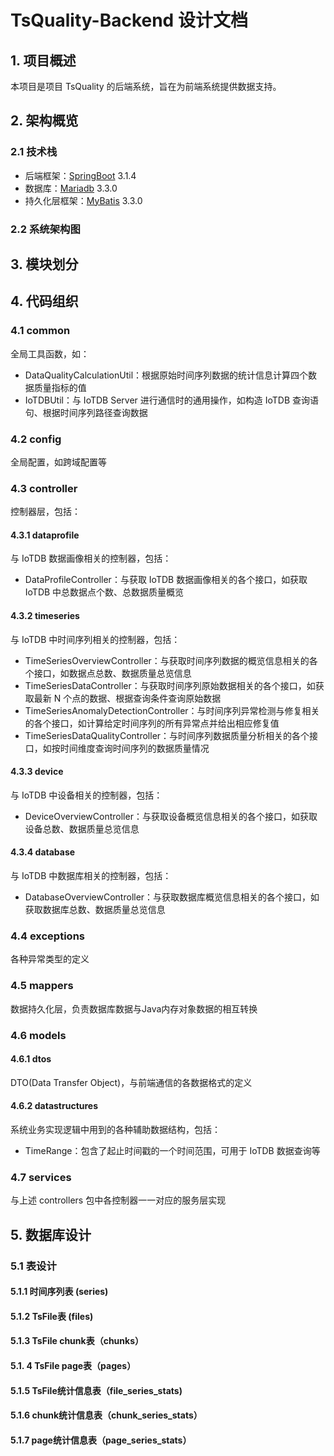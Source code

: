 # TsQuality-Backend 设计文档

## 1. 项目概述

本项目是项目 TsQuality 的后端系统，旨在为前端系统提供数据支持。



## 2. 架构概览

### 2.1 技术栈

- 后端框架：[SpringBoot](https://spring.io/projects/spring-boot/) 3.1.4
- 数据库：[Mariadb](https://mariadb.org/) 3.3.0
- 持久化层框架：[MyBatis](https://mybatis.org/mybatis-3/) 3.3.0

### 2.2 系统架构图



## 3. 模块划分



## 4. 代码组织

### 4.1 common

全局工具函数，如：

- DataQualityCalculationUtil：根据原始时间序列数据的统计信息计算四个数据质量指标的值
- IoTDBUtil：与 IoTDB Server 进行通信时的通用操作，如构造 IoTDB 查询语句、根据时间序列路径查询数据

### 4.2 config

全局配置，如跨域配置等

### 4.3 controller

控制器层，包括：

#### 4.3.1 dataprofile

与 IoTDB 数据画像相关的控制器，包括：

- DataProfileController：与获取 IoTDB 数据画像相关的各个接口，如获取 IoTDB 中总数据点个数、总数据质量概览

#### 4.3.2 timeseries

与 IoTDB 中时间序列相关的控制器，包括：

- TimeSeriesOverviewController：与获取时间序列数据的概览信息相关的各个接口，如数据点总数、数据质量总览信息
- TimeSeriesDataController：与获取时间序列原始数据相关的各个接口，如获取最新 N 个点的数据、根据查询条件查询原始数据
- TimeSeriesAnomalyDetectionController：与时间序列异常检测与修复相关的各个接口，如计算给定时间序列的所有异常点并给出相应修复值
- TimeSeriesDataQualityController：与时间序列数据质量分析相关的各个接口，如按时间维度查询时间序列的数据质量情况

#### 4.3.3 device

与 IoTDB 中设备相关的控制器，包括：

- DeviceOverviewController：与获取设备概览信息相关的各个接口，如获取设备总数、数据质量总览信息

#### 4.3.4 database

与 IoTDB 中数据库相关的控制器，包括：

- DatabaseOverviewController：与获取数据库概览信息相关的各个接口，如获取数据库总数、数据质量总览信息

### 4.4 exceptions

各种异常类型的定义

### 4.5 mappers

数据持久化层，负责数据库数据与Java内存对象数据的相互转换

### 4.6 models

#### 4.6.1 dtos

DTO(Data Transfer Object)，与前端通信的各数据格式的定义

#### 4.6.2 datastructures

系统业务实现逻辑中用到的各种辅助数据结构，包括：

- TimeRange：包含了起止时间戳的一个时间范围，可用于 IoTDB 数据查询等

### 4.7 services

与上述 controllers 包中各控制器一一对应的服务层实现



## 5. 数据库设计

### 5.1 表设计

#### 5.1.1 时间序列表 (series)



#### 5.1.2 TsFile表 (files)



#### 5.1.3 TsFile chunk表（chunks）



#### 5.1. 4 TsFile page表（pages）



#### 5.1.5 TsFile统计信息表（file_series_stats)



#### 5.1.6 chunk统计信息表（chunk_series_stats）



#### 5.1.7 page统计信息表（page_series_stats）

